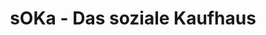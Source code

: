 ---
title: "sOKa - Das soziale Kaufhaus"
url: /bochum/soka-das-soziale-kaufhaus/
shop: Warenhaus
---